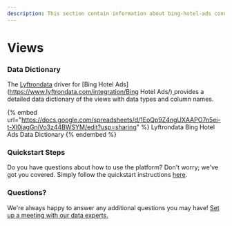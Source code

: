 ```yaml
---
description: This section contain information about bing-hotel-ads connector views information
---
```


# Views

### Data Dictionary

The [Lyftrondata](https://www.lyftrondata.com/) driver for [Bing Hotel Ads](https://www.lyftrondata.com/integration/Bing Hotel Ads/)[ ](https://www.lyftrondata.com/integration/bing-hotel-ads/)provides a detailed data dictionary of the views with data types and column names.

{% embed url="https://docs.google.com/spreadsheets/d/1EoQp9Z4ngUXAAPO7n5ei-t-Xl0iagGniVo3z44BWSYM/edit?usp=sharing" %}
Lyftrondata Bing Hotel Ads Data Dictionary
{% endembed %}

### Quickstart Steps

Do you have questions about how to use the platform? Don't worry; we've got you covered. Simply follow the quickstart instructions [here](../../../../quickstart-steps.md).

### Questions? <a href="#questions" id="questions"></a>

We're always happy to answer any additional questions you may have! [Set up a meeting with our data experts.](https://www.lyftrondata.com/book-a-meeting/)


